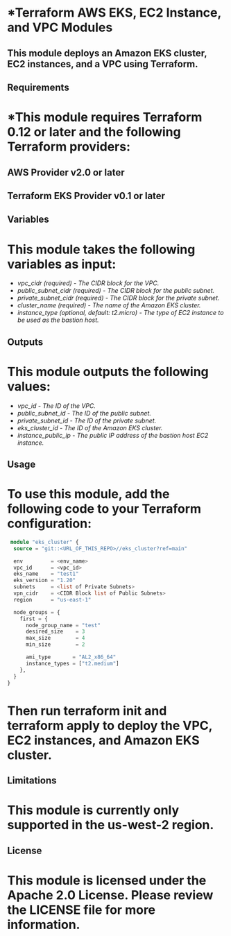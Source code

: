 

# *Terraform AWS EKS, EC2 Instance, and VPC Modules
## This module deploys an Amazon EKS cluster, EC2 instances, and a VPC using Terraform.

## Requirements
# *This module requires Terraform 0.12 or later and the following Terraform providers:

## AWS Provider v2.0 or later
## Terraform EKS Provider v0.1 or later
## Variables
# This module takes the following variables as input:

- *vpc_cidr (required) - The CIDR block for the VPC.*
- *public_subnet_cidr (required) - The CIDR block for the public subnet.*
- *private_subnet_cidr (required) - The CIDR block for the private subnet.*
- *cluster_name (required) - The name of the Amazon EKS cluster.*
- *instance_type (optional, default: t2.micro) - The type of EC2 instance to be used as the bastion host.*
## Outputs
# This module outputs the following values:

- *vpc_id - The ID of the VPC.*
- *public_subnet_id - The ID of the public subnet.*
- *private_subnet_id - The ID of the private subnet.*
- *eks_cluster_id - The ID of the Amazon EKS cluster.*
- *instance_public_ip - The public IP address of the bastion host EC2 instance.*
## Usage
# To use this module, add the following code to your Terraform configuration:

```terraform
 module "eks_cluster" {
  source = "git::<URL_OF_THIS_REPO>//eks_cluster?ref=main"

  env         = <env_name>
  vpc_id      = <vpc_id>
  eks_name    = "test1"
  eks_version = "1.20"
  subnets     = <list of Private Subnets>
  vpn_cidr    = <CIDR Block list of Public Subnets>
  region      = "us-east-1"

  node_groups = {
    first = {
      node_group_name = "test"
      desired_size    = 3
      max_size        = 4
      min_size        = 2

      ami_type       = "AL2_x86_64"
      instance_types = ["t2.medium"]
    },
  }
}
```
# Then run terraform init and terraform apply to deploy the VPC, EC2 instances, and Amazon EKS cluster.

## Limitations
# This module is currently only supported in the us-west-2 region.

## License
# This module is licensed under the Apache 2.0 License. Please review the LICENSE file for more information.
